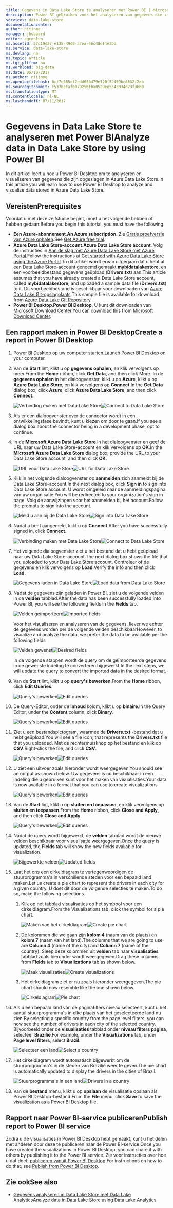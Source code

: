 ```yaml
---
title: Gegevens in Data Lake Store te analyseren met Power BI | Microsoft Docs
description: Power BI gebruiken voor het analyseren van gegevens die zijn opgeslagen in Azure Data Lake Store
services: data-lake-store
documentationcenter: 
author: nitinme
manager: jhubbard
editor: cgronlun
ms.assetid: 57d19d27-e135-49d9-a7ea-46c48ef4e3bd
ms.service: data-lake-store
ms.devlang: na
ms.topic: article
ms.tgt_pltfrm: na
ms.workload: big-data
ms.date: 05/10/2017
ms.author: nitinme
ms.openlocfilehash: 0cf7e385ef2edd650479e120f52469bc6632f2eb
ms.sourcegitcommit: f537befafb079256fba0529ee554c034d73f36b0
ms.translationtype: MT
ms.contentlocale: nl-NL
ms.lasthandoff: 07/11/2017
---
```

# <a name="analyze-data-in-data-lake-store-by-using-power-bi"></a><span data-ttu-id="b9810-103">Gegevens in Data Lake Store te analyseren met Power BI</span><span class="sxs-lookup"><span data-stu-id="b9810-103">Analyze data in Data Lake Store by using Power BI</span></span>
<span data-ttu-id="b9810-104">In dit artikel leert u hoe u Power BI Desktop om te analyseren en visualiseren van gegevens die zijn opgeslagen in Azure Data Lake Store.</span><span class="sxs-lookup"><span data-stu-id="b9810-104">In this article you will learn how to use Power BI Desktop to analyze and visualize data stored in Azure Data Lake Store.</span></span>

## <a name="prerequisites"></a><span data-ttu-id="b9810-105">Vereisten</span><span class="sxs-lookup"><span data-stu-id="b9810-105">Prerequisites</span></span>
<span data-ttu-id="b9810-106">Voordat u met deze zelfstudie begint, moet u het volgende hebben of hebben gedaan:</span><span class="sxs-lookup"><span data-stu-id="b9810-106">Before you begin this tutorial, you must have the following:</span></span>

* <span data-ttu-id="b9810-107">**Een Azure-abonnement**.</span><span class="sxs-lookup"><span data-stu-id="b9810-107">**An Azure subscription**.</span></span> <span data-ttu-id="b9810-108">Zie [Gratis proefversie van Azure ophalen](https://azure.microsoft.com/pricing/free-trial/).</span><span class="sxs-lookup"><span data-stu-id="b9810-108">See [Get Azure free trial](https://azure.microsoft.com/pricing/free-trial/).</span></span>
* <span data-ttu-id="b9810-109">**Azure Data Lake Store-account**.</span><span class="sxs-lookup"><span data-stu-id="b9810-109">**Azure Data Lake Store account**.</span></span> <span data-ttu-id="b9810-110">Volg de instructies in [Aan de slag met Azure Data Lake Store met Azure Portal](data-lake-store-get-started-portal.md).</span><span class="sxs-lookup"><span data-stu-id="b9810-110">Follow the instructions at [Get started with Azure Data Lake Store using the Azure Portal](data-lake-store-get-started-portal.md).</span></span> <span data-ttu-id="b9810-111">In dit artikel wordt ervan uitgegaan dat u hebt al een Data Lake Store-account genoemd gemaakt **mybidatalakestore**, en een voorbeeldbestand gegevens geüpload (**Drivers.txt**) aan.</span><span class="sxs-lookup"><span data-stu-id="b9810-111">This article assumes that you have already created a Data Lake Store account, called **mybidatalakestore**, and uploaded a sample data file (**Drivers.txt**) to it.</span></span> <span data-ttu-id="b9810-112">Dit voorbeeldbestand is beschikbaar voor downloaden van [Azure Data Lake Git-opslagplaats](https://github.com/Azure/usql/tree/master/Examples/Samples/Data/AmbulanceData/Drivers.txt).</span><span class="sxs-lookup"><span data-stu-id="b9810-112">This sample file is available for download from [Azure Data Lake Git Repository](https://github.com/Azure/usql/tree/master/Examples/Samples/Data/AmbulanceData/Drivers.txt).</span></span>
* <span data-ttu-id="b9810-113">**Power BI Desktop**.</span><span class="sxs-lookup"><span data-stu-id="b9810-113">**Power BI Desktop**.</span></span> <span data-ttu-id="b9810-114">U kunt dit downloaden van [Microsoft Download Center](https://www.microsoft.com/en-us/download/details.aspx?id=45331).</span><span class="sxs-lookup"><span data-stu-id="b9810-114">You can download this from [Microsoft Download Center](https://www.microsoft.com/en-us/download/details.aspx?id=45331).</span></span> 

## <a name="create-a-report-in-power-bi-desktop"></a><span data-ttu-id="b9810-115">Een rapport maken in Power BI Desktop</span><span class="sxs-lookup"><span data-stu-id="b9810-115">Create a report in Power BI Desktop</span></span>
1. <span data-ttu-id="b9810-116">Power BI Desktop op uw computer starten.</span><span class="sxs-lookup"><span data-stu-id="b9810-116">Launch Power BI Desktop on your computer.</span></span>
2. <span data-ttu-id="b9810-117">Van de **Start** lint, klikt u op **gegevens ophalen**, en klik vervolgens op meer.</span><span class="sxs-lookup"><span data-stu-id="b9810-117">From the **Home** ribbon, click **Get Data**, and then click More.</span></span> <span data-ttu-id="b9810-118">In de **gegevens ophalen** in het dialoogvenster, klikt u op **Azure**, klikt u op **Azure Data Lake Store**, en klik vervolgens op **Connect**.</span><span class="sxs-lookup"><span data-stu-id="b9810-118">In the **Get Data** dialog box, click **Azure**, click **Azure Data Lake Store**, and then click **Connect**.</span></span>
   
    <span data-ttu-id="b9810-119">![Verbinding maken met Data Lake Store](./media/data-lake-store-power-bi/get-data-lake-store-account.png "verbinding maken met Data Lake Store")</span><span class="sxs-lookup"><span data-stu-id="b9810-119">![Connect to Data Lake Store](./media/data-lake-store-power-bi/get-data-lake-store-account.png "Connect to Data Lake Store")</span></span>
3. <span data-ttu-id="b9810-120">Als er een dialoogvenster over de connector wordt in een ontwikkelingsfase bevindt, kunt u kiezen om door te gaan.</span><span class="sxs-lookup"><span data-stu-id="b9810-120">If you see a dialog box about the connector being in a development phase, opt to continue.</span></span>
4. <span data-ttu-id="b9810-121">In de **Microsoft Azure Data Lake Store** in het dialoogvenster en geef de URL naar uw Data Lake Store-account en klik vervolgens op **OK**.</span><span class="sxs-lookup"><span data-stu-id="b9810-121">In the **Microsoft Azure Data Lake Store** dialog box, provide the URL to your Data Lake Store account, and then click **OK**.</span></span>
   
    <span data-ttu-id="b9810-122">![URL voor Data Lake Store](./media/data-lake-store-power-bi/get-data-lake-store-account-url.png "URL voor Data Lake Store")</span><span class="sxs-lookup"><span data-stu-id="b9810-122">![URL for Data Lake Store](./media/data-lake-store-power-bi/get-data-lake-store-account-url.png "URL for Data Lake Store")</span></span>
5. <span data-ttu-id="b9810-123">Klik in het volgende dialoogvenster op **aanmelden** zich aanmeldt bij de Data Lake Store-account.</span><span class="sxs-lookup"><span data-stu-id="b9810-123">In the next dialog box, click **Sign in** to sign into Data Lake Store account.</span></span> <span data-ttu-id="b9810-124">U wordt omgeleid naar de aanmeldingspagina van uw organisatie.</span><span class="sxs-lookup"><span data-stu-id="b9810-124">You will be redirected to your organization's sign in page.</span></span> <span data-ttu-id="b9810-125">Volg de aanwijzingen voor het aanmelden bij het account.</span><span class="sxs-lookup"><span data-stu-id="b9810-125">Follow the prompts to sign into the account.</span></span>
   
    <span data-ttu-id="b9810-126">![Meld u aan bij de Data Lake Store](./media/data-lake-store-power-bi/get-data-lake-store-account-signin.png "Meld u aan bij de Data Lake Store")</span><span class="sxs-lookup"><span data-stu-id="b9810-126">![Sign into Data Lake Store](./media/data-lake-store-power-bi/get-data-lake-store-account-signin.png "Sign into Data Lake Store")</span></span>
6. <span data-ttu-id="b9810-127">Nadat u bent aangemeld, klikt u op **Connect**.</span><span class="sxs-lookup"><span data-stu-id="b9810-127">After you have successfully signed in, click **Connect**.</span></span>
   
    <span data-ttu-id="b9810-128">![Verbinding maken met Data Lake Store](./media/data-lake-store-power-bi/get-data-lake-store-account-connect.png "verbinding maken met Data Lake Store")</span><span class="sxs-lookup"><span data-stu-id="b9810-128">![Connect to Data Lake Store](./media/data-lake-store-power-bi/get-data-lake-store-account-connect.png "Connect to Data Lake Store")</span></span>
7. <span data-ttu-id="b9810-129">Het volgende dialoogvenster ziet u het bestand dat u hebt geüpload naar uw Data Lake Store-account.</span><span class="sxs-lookup"><span data-stu-id="b9810-129">The next dialog box shows the file that you uploaded to your Data Lake Store account.</span></span> <span data-ttu-id="b9810-130">Controleer of de gegevens en klik vervolgens op **Load**.</span><span class="sxs-lookup"><span data-stu-id="b9810-130">Verify the info and then click **Load**.</span></span>
   
    <span data-ttu-id="b9810-131">![Gegevens laden in Data Lake Store](./media/data-lake-store-power-bi/get-data-lake-store-account-load.png "laden van gegevens uit Data Lake Store")</span><span class="sxs-lookup"><span data-stu-id="b9810-131">![Load data from Data Lake Store](./media/data-lake-store-power-bi/get-data-lake-store-account-load.png "Load data from Data Lake Store")</span></span>
8. <span data-ttu-id="b9810-132">Nadat de gegevens zijn geladen in Power BI, ziet u de volgende velden in de **velden** tabblad.</span><span class="sxs-lookup"><span data-stu-id="b9810-132">After the data has been successfully loaded into Power BI, you will see the following fields in the **Fields** tab.</span></span>
   
    <span data-ttu-id="b9810-133">![Velden geïmporteerd](./media/data-lake-store-power-bi/imported-fields.png "velden geïmporteerd")</span><span class="sxs-lookup"><span data-stu-id="b9810-133">![Imported fields](./media/data-lake-store-power-bi/imported-fields.png "Imported fields")</span></span>
   
    <span data-ttu-id="b9810-134">Voor het visualiseren en analyseren van de gegevens, liever we echter de gegevens worden per de volgende velden beschikbaar</span><span class="sxs-lookup"><span data-stu-id="b9810-134">However, to visualize and analyze the data, we prefer the data to be available per the following fields</span></span>
   
    <span data-ttu-id="b9810-135">![Velden gewenst](./media/data-lake-store-power-bi/desired-fields.png "gewenst velden")</span><span class="sxs-lookup"><span data-stu-id="b9810-135">![Desired fields](./media/data-lake-store-power-bi/desired-fields.png "Desired fields")</span></span>
   
    <span data-ttu-id="b9810-136">In de volgende stappen wordt de query om de geïmporteerde gegevens in de gewenste indeling te converteren bijgewerkt.</span><span class="sxs-lookup"><span data-stu-id="b9810-136">In the next steps, we will update the query to convert the imported data in the desired format.</span></span>
9. <span data-ttu-id="b9810-137">Van de **Start** lint, klikt u op **query's bewerken**.</span><span class="sxs-lookup"><span data-stu-id="b9810-137">From the **Home** ribbon, click **Edit Queries**.</span></span>
   
    <span data-ttu-id="b9810-138">![Query's bewerken](./media/data-lake-store-power-bi/edit-queries.png "query's bewerken")</span><span class="sxs-lookup"><span data-stu-id="b9810-138">![Edit queries](./media/data-lake-store-power-bi/edit-queries.png "Edit queries")</span></span>
10. <span data-ttu-id="b9810-139">De Query-Editor, onder de **inhoud** kolom, klikt u op **binaire**.</span><span class="sxs-lookup"><span data-stu-id="b9810-139">In the Query Editor, under the **Content** column, click **Binary**.</span></span>
    
    <span data-ttu-id="b9810-140">![Query's bewerken](./media/data-lake-store-power-bi/convert-query1.png "query's bewerken")</span><span class="sxs-lookup"><span data-stu-id="b9810-140">![Edit queries](./media/data-lake-store-power-bi/convert-query1.png "Edit queries")</span></span>
11. <span data-ttu-id="b9810-141">Ziet u een bestandspictogram, waarmee de **Drivers.txt** -bestand dat u hebt geüpload.</span><span class="sxs-lookup"><span data-stu-id="b9810-141">You will see a file icon, that represents the **Drivers.txt** file that you uploaded.</span></span> <span data-ttu-id="b9810-142">Met de rechtermuisknop op het bestand en klik op **CSV**.</span><span class="sxs-lookup"><span data-stu-id="b9810-142">Right-click the file, and click **CSV**.</span></span>    
    
    <span data-ttu-id="b9810-143">![Query's bewerken](./media/data-lake-store-power-bi/convert-query2.png "query's bewerken")</span><span class="sxs-lookup"><span data-stu-id="b9810-143">![Edit queries](./media/data-lake-store-power-bi/convert-query2.png "Edit queries")</span></span>
12. <span data-ttu-id="b9810-144">U ziet een uitvoer zoals hieronder wordt weergegeven.</span><span class="sxs-lookup"><span data-stu-id="b9810-144">You should see an output as shown below.</span></span> <span data-ttu-id="b9810-145">Uw gegevens is nu beschikbaar in een indeling die u gebruiken kunt voor het maken van visualisaties.</span><span class="sxs-lookup"><span data-stu-id="b9810-145">Your data is now available in a format that you can use to create visualizations.</span></span>
    
    <span data-ttu-id="b9810-146">![Query's bewerken](./media/data-lake-store-power-bi/convert-query3.png "query's bewerken")</span><span class="sxs-lookup"><span data-stu-id="b9810-146">![Edit queries](./media/data-lake-store-power-bi/convert-query3.png "Edit queries")</span></span>
13. <span data-ttu-id="b9810-147">Van de **Start** lint, klikt u op **sluiten en toepassen**, en klik vervolgens op **sluiten en toepassen**.</span><span class="sxs-lookup"><span data-stu-id="b9810-147">From the **Home** ribbon, click **Close and Apply**, and then click **Close and Apply**.</span></span>
    
    <span data-ttu-id="b9810-148">![Query's bewerken](./media/data-lake-store-power-bi/load-edited-query.png "query's bewerken")</span><span class="sxs-lookup"><span data-stu-id="b9810-148">![Edit queries](./media/data-lake-store-power-bi/load-edited-query.png "Edit queries")</span></span>
14. <span data-ttu-id="b9810-149">Nadat de query wordt bijgewerkt, de **velden** tabblad wordt de nieuwe velden beschikbaar voor visualisatie weergegeven.</span><span class="sxs-lookup"><span data-stu-id="b9810-149">Once the query is updated, the **Fields** tab will show the new fields available for visualization.</span></span>
    
    <span data-ttu-id="b9810-150">![Bijgewerkte velden](./media/data-lake-store-power-bi/updated-query-fields.png "velden bijgewerkt")</span><span class="sxs-lookup"><span data-stu-id="b9810-150">![Updated fields](./media/data-lake-store-power-bi/updated-query-fields.png "Updated fields")</span></span>
15. <span data-ttu-id="b9810-151">Laat het ons een cirkeldiagram te vertegenwoordigen de stuurprogramma's in verschillende steden voor een bepaald land maken.</span><span class="sxs-lookup"><span data-stu-id="b9810-151">Let us create a pie chart to represent the drivers in each city for a given country.</span></span> <span data-ttu-id="b9810-152">U doet dit door de volgende selecties te maken.</span><span class="sxs-lookup"><span data-stu-id="b9810-152">To do so, make the following selections.</span></span>
    
    1. <span data-ttu-id="b9810-153">Klik op het tabblad visualisaties op het symbool voor een cirkeldiagram.</span><span class="sxs-lookup"><span data-stu-id="b9810-153">From the Visualizations tab, click the symbol for a pie chart.</span></span>
       
        <span data-ttu-id="b9810-154">![Maken van het cirkeldiagram](./media/data-lake-store-power-bi/create-pie-chart.png "cirkeldiagram maken")</span><span class="sxs-lookup"><span data-stu-id="b9810-154">![Create pie chart](./media/data-lake-store-power-bi/create-pie-chart.png "Create pie chart")</span></span>
    2. <span data-ttu-id="b9810-155">De kolommen die we gaan zijn **kolom 4** (naam van de plaats) en **kolom 7** (naam van het land).</span><span class="sxs-lookup"><span data-stu-id="b9810-155">The columns that we are going to use are **Column 4** (name of the city) and **Column 7** (name of the country).</span></span> <span data-ttu-id="b9810-156">Sleep deze kolommen uit **velden** tab naar **visualisaties** tabblad zoals hieronder wordt weergegeven.</span><span class="sxs-lookup"><span data-stu-id="b9810-156">Drag these columns from **Fields** tab to **Visualizations** tab as shown below.</span></span>
       
        <span data-ttu-id="b9810-157">![Maak visualisaties](./media/data-lake-store-power-bi/create-visualizations.png "visualisaties maken")</span><span class="sxs-lookup"><span data-stu-id="b9810-157">![Create visualizations](./media/data-lake-store-power-bi/create-visualizations.png "Create visualizations")</span></span>
    3. <span data-ttu-id="b9810-158">Het cirkeldiagram ziet er nu zoals hieronder weergegeven.</span><span class="sxs-lookup"><span data-stu-id="b9810-158">The pie chart should now resemble like the one shown below.</span></span>
       
        <span data-ttu-id="b9810-159">![Cirkeldiagram](./media/data-lake-store-power-bi/pie-chart.png "visualisaties maken")</span><span class="sxs-lookup"><span data-stu-id="b9810-159">![Pie chart](./media/data-lake-store-power-bi/pie-chart.png "Create visualizations")</span></span>
16. <span data-ttu-id="b9810-160">Als u een bepaald land van de paginafilters niveau selecteert, kunt u het aantal stuurprogramma's in elke plaats van het geselecteerde land nu zien.</span><span class="sxs-lookup"><span data-stu-id="b9810-160">By selecting a specific country from the page level filters, you can now see the number of drivers in each city of the selected country.</span></span> <span data-ttu-id="b9810-161">Bijvoorbeeld onder de **visualisaties** tabblad onder **niveau filters pagina**, selecteer **Brazilië**.</span><span class="sxs-lookup"><span data-stu-id="b9810-161">For example, under the **Visualizations** tab, under **Page level filters**, select **Brazil**.</span></span>
    
    <span data-ttu-id="b9810-162">![Selecteer een land](./media/data-lake-store-power-bi/select-country.png "land selecteren")</span><span class="sxs-lookup"><span data-stu-id="b9810-162">![Select a country](./media/data-lake-store-power-bi/select-country.png "Select a country")</span></span>
17. <span data-ttu-id="b9810-163">Het cirkeldiagram wordt automatisch bijgewerkt om de stuurprogramma's in de steden van Brazilië weer te geven.</span><span class="sxs-lookup"><span data-stu-id="b9810-163">The pie chart is automatically updated to display the drivers in the cities of Brazil.</span></span>
    
    <span data-ttu-id="b9810-164">![Stuurprogramma's in een land](./media/data-lake-store-power-bi/driver-per-country.png "stuurprogramma's per land")</span><span class="sxs-lookup"><span data-stu-id="b9810-164">![Drivers in a country](./media/data-lake-store-power-bi/driver-per-country.png "Drivers per country")</span></span>
18. <span data-ttu-id="b9810-165">Van de **bestand** menu, klikt u op **opslaan** de visualisatie opslaan als Power BI Desktop-bestand.</span><span class="sxs-lookup"><span data-stu-id="b9810-165">From the **File** menu, click **Save** to save the visualization as a Power BI Desktop file.</span></span>

## <a name="publish-report-to-power-bi-service"></a><span data-ttu-id="b9810-166">Rapport naar Power BI-service publiceren</span><span class="sxs-lookup"><span data-stu-id="b9810-166">Publish report to Power BI service</span></span>
<span data-ttu-id="b9810-167">Zodra u de visualisaties in Power BI Desktop hebt gemaakt, kunt u het delen met anderen door deze te publiceren naar de Power BI-service.</span><span class="sxs-lookup"><span data-stu-id="b9810-167">Once you have created the visualizations in Power BI Desktop, you can share it with others by publishing it to the Power BI service.</span></span> <span data-ttu-id="b9810-168">Zie voor instructies over hoe u dat doet, [publiceren vanuit Power BI Desktop](https://powerbi.microsoft.com/documentation/powerbi-desktop-upload-desktop-files/).</span><span class="sxs-lookup"><span data-stu-id="b9810-168">For instructions on how to do that, see [Publish from Power BI Desktop](https://powerbi.microsoft.com/documentation/powerbi-desktop-upload-desktop-files/).</span></span>

## <a name="see-also"></a><span data-ttu-id="b9810-169">Zie ook</span><span class="sxs-lookup"><span data-stu-id="b9810-169">See also</span></span>
* [<span data-ttu-id="b9810-170">Gegevens analyseren in Data Lake Store met Data Lake Analytics</span><span class="sxs-lookup"><span data-stu-id="b9810-170">Analyze data in Data Lake Store using Data Lake Analytics</span></span>](../data-lake-analytics/data-lake-analytics-get-started-portal.md)

